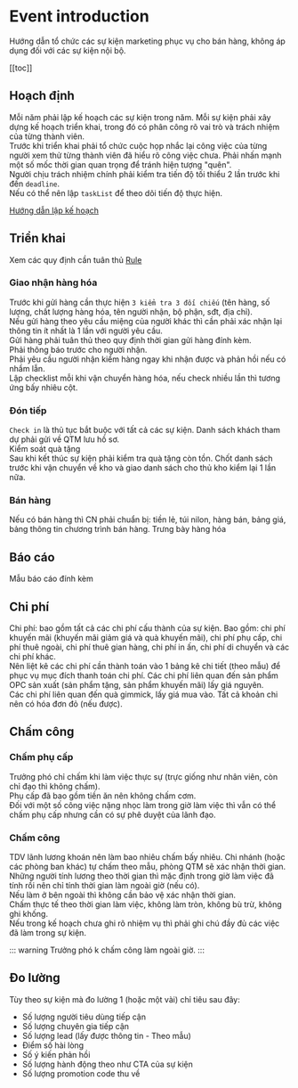 # Event introduction

Hướng dẫn tổ chức các sự kiện marketing phục vụ cho bán hàng, không áp dụng đối với các sự kiện nội bộ.

[[toc]]

## Hoạch định
Mỗi năm phải lập kế hoạch các sự kiện trong năm.
Mỗi sự kiện phải xây dựng kế hoạch triển khai, trong đó có phân công rõ vai trò và trách nhiệm của từng thành viên.  
Trước khi triển khai phải tổ chức cuộc họp nhắc lại công việc của từng người xem thử từng thành viên đã hiểu rõ công việc chưa. Phải nhấn mạnh một số mốc thời gian quan trọng để tránh hiện tượng "quên".  
Người chịu trách nhiệm chính phải kiểm tra tiến độ tối thiểu 2 lần trước khi đến `deadline`.  
Nếu có thể nên lập `taskList` để theo dõi tiến độ thực hiện.

[Hướng dẫn lập kế hoạch](./plan.md)

## Triển khai
Xem các quy định cần tuân thủ [Rule](./rule.md)
### Giao nhận hàng hóa
Trước khi gửi hàng cần thực hiện `3 kiểm tra 3 đối chiếu` (tên hàng, số lượng, chất lượng hàng hóa, tên người nhận, bộ phận, sđt, địa chỉ).  
Nếu gửi hàng theo yêu cầu miệng của người khác thì cần phải xác nhận lại thông tin ít nhất là 1 lần với người yêu cầu.  
Gửi hàng phải tuân thủ theo quy định thời gian gửi hàng đính kèm.  
Phải thông báo trước cho người nhận.  
Phải yêu cầu người nhận kiểm hàng ngay khi nhận được và phản hồi nếu có nhầm lẫn.  
Lập checklist mỗi khi vận chuyển hàng hóa, nếu check nhiều lần thì tương ứng bấy nhiêu cột.

### Đón tiếp
`Check in` là thủ tục bắt buộc với tất cả các sự kiện. Danh sách khách tham dự phải gửi về QTM lưu hồ sơ.  
Kiểm soát quà tặng  
Sau khi kết thúc sự kiện phải kiểm tra quà tặng còn tồn. Chốt danh sách trước khi vận chuyển về kho và giao danh sách cho thủ kho kiểm lại 1 lần nữa.

### Bán hàng
Nếu có bán hàng thì CN phải chuẩn bị: tiền lẻ, túi nilon, hàng bán, bảng giá, bảng thông tin chương trình bán hàng.
Trưng bày hàng hóa

## Báo cáo
Mẫu báo cáo đính kèm

## Chi phí
Chi phí: bao gồm tất cả các chi phí cấu thành của sự kiện. Bao gồm: chi phí khuyến mãi (khuyến mãi giảm giá và quà khuyến mãi), chi phí phụ cấp, chi phí thuê ngoài, chi phí thuê gian hàng, chi phí in ấn, chi phí di chuyển và các chi phí khác.  
Nên liệt kê các chi phí cần thành toán vào 1 bảng kê chi tiết (theo mẫu) để phục vụ mục đích thanh toán chi phí.
Các chi phí liên quan đến sản phẩm OPC sản xuất (sản phẩm tặng, sản phẩm khuyến mãi) lấy giá nguyên.  
Các chi phí liên quan đến quà gimmick, lấy giá mua vào.
Tất cả khoản chi nên có hóa đơn đỏ (nếu được).

## Chấm công

### Chấm phụ cấp
Trưởng phó chỉ chấm khi làm việc thực sự (trực giống như nhân viên, còn chỉ đạo thì không chấm).  
Phụ cấp đã bao gồm tiền ăn nên không chấm cơm.  
Đối với một số công việc nặng nhọc làm trong giờ làm việc thì vẫn có thể chấm phụ cấp nhưng cần có sự phê duyệt của lãnh đạo.

### Chấm công
TDV lãnh lương khoán nên làm bao nhiêu chấm bấy nhiêu. Chi nhánh (hoặc các phòng ban khác) tự chấm theo mẫu, phòng QTM sẽ xác nhận thời gian.  
Những người tính lương theo thời gian thì mặc định trong giờ làm việc đã tính rồi nên chỉ tính thời gian làm ngoài giờ (nếu có).  
Nếu làm ở bên ngoài thì không cần bảo vệ xác nhận thời gian.  
Chấm thực tế theo thời gian làm việc, không làm tròn, không bù trừ, không ghi khống.  
Nếu trong kế hoạch chưa ghi rõ nhiệm vụ thì phải ghi chú đầy đủ các việc đã làm trong sự kiện. 

::: warning
Trưởng phó k chấm công làm ngoài giờ.
:::

## Đo lường
Tùy theo sự kiện mà đo lường 1 (hoặc một vài) chỉ tiêu sau đây:
* Số lượng người tiêu dùng tiếp cận
* Số lượng chuyên gia tiếp cận
* Số lượng lead (lấy được thông tin - Theo mẫu)
* Điểm số hài lòng
* Số ý kiến phản hồi
* Số lượng hành động theo như CTA của sự kiện
* Số lượng promotion code thu về